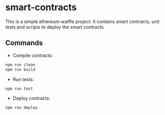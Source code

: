 # smart-contracts

This is a simple ethereum-waffle project. It contains smart contracts, unit tests and scripts to deploy the smart contracts.

## Commands
- Compile contracts:
```bash
npm run clean
npm run build
```
- Run tests:
```bash
npm run test
```
- Deploy contracts:
```bash
npm run deploy
```